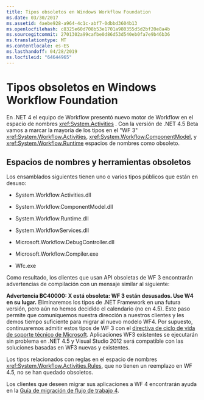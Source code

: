 ```yaml
---
title: Tipos obsoletos en Windows Workflow Foundation
ms.date: 03/30/2017
ms.assetid: 4aebe928-a964-4c1c-abf7-0dbbd3604b13
ms.openlocfilehash: c8325e60d708b53e1701a980355d5d2bf20e8a4b
ms.sourcegitcommit: 2701302a99cafbe0d86d53d540eb0fa7e9b46b36
ms.translationtype: MT
ms.contentlocale: es-ES
ms.lasthandoff: 04/28/2019
ms.locfileid: "64644965"
---
```

# <a name="deprecated-types-in-windows-workflow-foundation"></a>Tipos obsoletos en Windows Workflow Foundation
En .NET 4 el equipo de Workflow presentó nuevo motor de Workflow en el espacio de nombres <xref:System.Activities> . Con la versión de .NET 4.5 Beta vamos a marcar la mayoría de los tipos en el "WF 3" <xref:System.Workflow.Activities>, <xref:System.Workflow.ComponentModel>, y <xref:System.Workflow.Runtime> espacios de nombres como obsoleto.  
  
## <a name="obsolete-namespaces-and-tools"></a>Espacios de nombres y herramientas obsoletos  
 Los ensamblados siguientes tienen uno o varios tipos públicos que están en desuso:  
  
- System.Workflow.Activities.dll  
  
- System.Workflow.ComponentModel.dll  
  
- System.Workflow.Runtime.dll  
  
- System.WorkflowServices.dll  
  
- Microsoft.Workflow.DebugController.dll  
  
- Microsoft.Workflow.Compiler.exe  
  
- Wfc.exe  
  
 Como resultado, los clientes que usan API obsoletas de WF 3 encontrarán advertencias de compilación con un mensaje similar al siguiente:  
  
 **Advertencia BC40000: X está obsoleta: WF 3 están desusados. Use W4 en su lugar.** Eliminaremos los tipos de .NET Framework en una futura versión, pero aún no hemos decidido el calendario (no en 4.5). Este paso permite que comuniquemos nuestra dirección a nuestros clientes y les demos tiempo suficiente para migrar al nuevo modelo WF4. Por supuesto, continuaremos admitir estos tipos de WF 3 con el [directiva de ciclo de vida de soporte técnico de Microsoft](https://aka.ms/MicrosoftSupportLifecycle). Aplicaciones WF3 existentes se ejecutarán sin problema en .NET 4.5 y Visual Studio 2012 será compatible con las soluciones basadas en WF3 nuevas y existentes.  
  
 Los tipos relacionados con reglas en el espacio de nombres <xref:System.Workflow.Activities.Rules>, que no tienen un reemplazo en WF 4.5, no se han quedado obsoletos.  
  
 Los clientes que deseen migrar sus aplicaciones a WF 4 encontrarán ayuda en la [Guía de migración de flujo de trabajo 4](migration-guidance.md).
